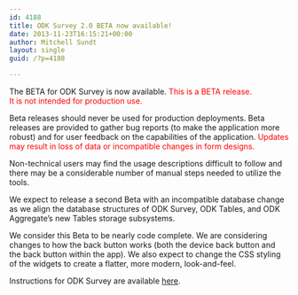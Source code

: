 ```yaml
---
id: 4188
title: ODK Survey 2.0 BETA now available!
date: 2013-11-23T16:15:21+00:00
author: Mitchell Sundt
layout: single
guid: /?p=4188

---
```

The BETA for ODK Survey is now available. <font color="red">This is a BETA release.<br /> It is not intended for production use.</font> 

Beta releases should never be used for production deployments. Beta releases are provided to gather bug reports (to make the application more robust) and for user feedback on the capabilities of the application. <font color="red">Updates may result in loss of data or incompatible changes in form designs.</font>

Non-technical users may find the usage descriptions difficult to follow and there may be a considerable number of manual steps needed to utilize the tools.

We expect to release a second Beta with an incompatible database change as we align the database structures of ODK Survey, ODK Tables, and ODK Aggregate’s new Tables storage subsystems.

We consider this Beta to be nearly code complete. We are considering changes to how the back button works (both the device back button and the back button within the app). We also expect to change the CSS styling of the widgets to create a flatter, more modern, look-and-feel.

Instructions for ODK Survey are available [here](https://docs.opendatakit.org/odk2/survey-intro/).
